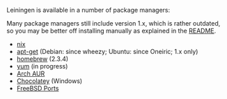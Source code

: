 Leiningen is available in a number of package managers:

Many package managers still include version 1.x, which is rather
outdated, so you may be better off installing manually as explained in
the [README](https://github.com/technomancy/leiningen/blob/stable/README.md).

* [nix](https://github.com/NixOS/nixpkgs/blob/master/pkgs/development/tools/build-managers/leiningen/default.nix)
* [apt-get](http://packages.debian.org/sid/leiningen) (Debian: since wheezy; Ubuntu: since Oneiric; 1.x only)
* [homebrew](https://github.com/mxcl/homebrew/blob/master/Library/Formula/leiningen.rb) (2.3.4)
* [yum](https://fedoraproject.org/wiki/Features/Clojure) (in progress)
* [Arch AUR](http://aur.archlinux.org/packages.php?ID=37278)
* [Chocolatey](http://chocolatey.org/packages/lein) (Windows)
* [FreeBSD Ports](http://www.freshports.org/devel/leiningen/)